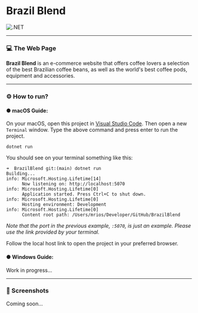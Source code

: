 # Brazil Blend

![.NET](https://badgen.net/badge/.Net/8.0/green)

---
### 💻 The Web Page

**Brazil Blend** is an e-commerce website that offers coffee lovers a selection of the best Brazilian coffee beans, as well as the world's best coffee pods, equipment and accessories.

---
### ⚙️ How to run?

#### ● macOS Guide:
On your macOS, open this project in [Visual Studio Code](https://code.visualstudio.com). Then open a new `Terminal` window.
Type the above command and press enter to run the project.

```
dotnet run
```

You should see on your terminal something like this:

```
➜  BrazilBlend git:(main) dotnet run
Building...
info: Microsoft.Hosting.Lifetime[14]
      Now listening on: http://localhost:5070
info: Microsoft.Hosting.Lifetime[0]
      Application started. Press Ctrl+C to shut down.
info: Microsoft.Hosting.Lifetime[0]
      Hosting environment: Development
info: Microsoft.Hosting.Lifetime[0]
      Content root path: /Users/mrios/Developer/GitHub/BrazilBlend
```

*Note that the port in the previous example, `:5070`, is just an example. Please use the link provided by your terminal.*

Follow the local host link to open the project in your preferred browser.

#### ● Windows Guide:

Work in progress...

---
### 📸 Screenshots

Coming soon...